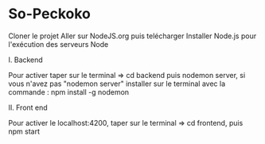 # So-Peckoko

Cloner le projet
Aller sur NodeJS.org puis telécharger
Installer Node.js pour l'exécution des serveurs Node

I. Backend

Pour activer taper sur le terminal => cd backend puis nodemon server, si vous n'avez pas "nodemon server" installer sur le terminal avec la commande : npm install -g nodemon

II. Front end

Pour activer le localhost:4200, taper sur le terminal => cd frontend, puis npm start

